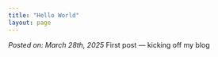```yaml
---
title: "Hello World"
layout: page
---
```

*Posted on: March 28th, 2025*
First post — kicking off my blog